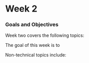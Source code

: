# Week 2

### Goals and Objectives

Week two covers the following topics:

The goal of this week is to

Non-technical topics include: 
